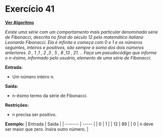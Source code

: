 # Exercício 41

[**Ver Algoritmo**](Algoritmo41.md)

*Existe uma série com um comportamento mais particular denominada série de Fibonacci, descrita no final do século 12 pelo matemático italiano Leonardo Fibonacci. Ela é infinita e começa com 0 e 1 e os números seguintes, inteiros e positivos, são sempre a soma dos dois números anteriores. 0 , 1 ,1 , 2 ,3 , 5 , 8 ,13 , 21. .. Faça um pseudocódigo que informe o n-ésimo, informado pelo usuário, elemento de uma série de Fibonacci.*

**Entrada:**
- Um número inteiro n.

**Saída:**
- n-ésimo termo da série de Fibonacci.

**Restrições:**
- n precisa ser positivo.

**Exemplo:**
| Entrada | Saída |
| ------- | ----- |
| 0 | 1 |
| 12 | 89 |
| 0 | n deve ser maior que zero. Insira outro número. |
